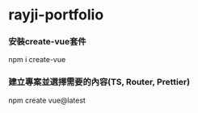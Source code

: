 # rayji-portfolio

### 安裝create-vue套件
npm i create-vue

### 建立專案並選擇需要的內容(TS, Router, Prettier)
npm create vue@latest

##